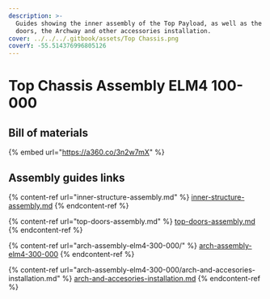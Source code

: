 ```yaml
---
description: >-
  Guides showing the inner assembly of the Top Payload, as well as the top
  doors, the Archway and other accessories installation.
cover: ../../../.gitbook/assets/Top Chassis.png
coverY: -55.514376996805126
---
```


# Top Chassis Assembly ELM4 100-000

## Bill of materials

{% embed url="https://a360.co/3n2w7mX" %}

## Assembly guides links

{% content-ref url="inner-structure-assembly.md" %}
[inner-structure-assembly.md](inner-structure-assembly.md)
{% endcontent-ref %}

{% content-ref url="top-doors-assembly.md" %}
[top-doors-assembly.md](top-doors-assembly.md)
{% endcontent-ref %}

{% content-ref url="arch-assembly-elm4-300-000/" %}
[arch-assembly-elm4-300-000](arch-assembly-elm4-300-000/)
{% endcontent-ref %}

{% content-ref url="arch-assembly-elm4-300-000/arch-and-accesories-installation.md" %}
[arch-and-accesories-installation.md](arch-assembly-elm4-300-000/arch-and-accesories-installation.md)
{% endcontent-ref %}
